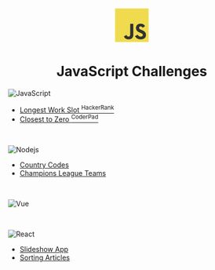 <div align="center">
   <img src="https://github.com/devicons/devicon/blob/master/icons/javascript/javascript-original.svg" width="70" alt="JavaScript Icon"/> 
   <h1> 
      JavaScript Challenges
   </h1>
</div>


![JavaScript](https://img.shields.io/badge/-JavaScript-4d4d4d?style=flat&logo=javascript)<br/>
- [Longest Work Slot <sup>HackerRank</sup>](https://github.com/DianaCCM/JavaScriptChallenges/tree/main/LongestWorkSlot)
- [Closest to Zero <sup>CoderPad</sup>](https://github.com/DianaCCM/JavaScriptChallenges/tree/main/ClosestToZero)

<br/>

![Nodejs](https://img.shields.io/badge/-Nodejs-4d4d4d?style=flat&logo=Node.js) 
- [Country Codes](https://github.com/DianaCCM)
- [Champions League Teams](https://github.com/DianaCCM)

<br/>

![Vue](https://img.shields.io/badge/-Vue-4d4d4d?style=flat&logo=vue.js) <br/>

<br/>

![React](https://img.shields.io/badge/-React-4d4d4d?style=flat&logo=react) 
- [Slideshow App](https://github.com/DianaCCM)
- [Sorting Articles](https://github.com/DianaCCM)



